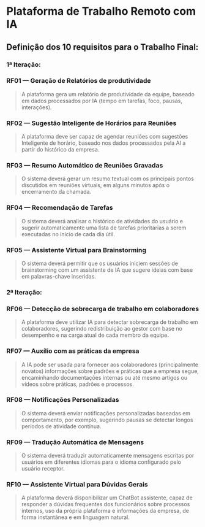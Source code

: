 ﻿# Plataforma de Trabalho Remoto com IA

## Definição dos 10 requisitos para o Trabalho Final:

### 1ª Iteração:

### RF01 — Geração de Relatórios de produtividade
> A plataforma  gera um relatório de produtividade da equipe, baseado em dados processados por IA (tempo em tarefas, foco, pausas, interações).

### RF02 — Sugestão Inteligente de Horários para Reuniões
>A plataforma deve ser capaz de agendar reuniões com sugestões Inteligente de horário, baseado nos dados processados pela AI a partir do histórico da empresa.

### RF03 — Resumo Automático de Reuniões Gravadas
> O sistema deverá gerar um resumo textual com os principais pontos discutidos em reuniões virtuais, em alguns minutos após o encerramento da chamada.

### RF04 — Recomendação de Tarefas
> O sistema deverá analisar o histórico de atividades do usuário e sugerir automaticamente uma lista de tarefas prioritárias a serem executadas no início de cada dia útil.

### RF05 — Assistente Virtual para Brainstorming
> O sistema deverá permitir que os usuários iniciem sessões de brainstorming com um assistente de IA que sugere ideias com base em palavras-chave inseridas.

### 2ª Iteração:

### RF06 — Detecção de sobrecarga de trabalho em colaboradores
> A plataforma deve utilizar IA para detectar sobrecarga de trabalho em colaboradores, sugerindo redistribuição ao gestor com base no desempenho e na carga atual de cada membro da equipe.

### RF07 — Auxílio com as práticas da empresa
> A IA pode ser usada para fornecer aos colaboradores (principalmente novatos) informações sobre padrões e práticas que a empresa segue, encaminhando documentações internas ou até mesmo artigos ou vídeos sobre práticas, padrões e processos.


### **RF08 — Notificações Personalizadas**
> O sistema deverá enviar notificações personalizadas baseadas em comportamento, por exemplo, sugerindo pausas se detectar longos períodos de atividade contínua.

### **RF09 — Tradução Automática de Mensagens**
> O sistema deverá traduzir automaticamente mensagens escritas por usuários em diferentes idiomas para o idioma configurado pelo usuário receptor.

### **RF10 — Assistente Virtual  para Dúvidas Gerais**
> A plataforma deverá disponibilizar um ChatBot assistente, capaz de responder a dúvidas frequentes dos funcionários sobre processos internos, uso da própria plataforma e informações da empresa, de forma instantânea e em linguagem natural.


